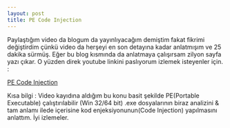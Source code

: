 ```yaml
---
layout: post
title: PE Code Injection
---
```


Paylaştığım video da blogum da yayınlıyacağım demiştim fakat fikrimi değiştirdim çünkü video da herşeyi en son detayına kadar anlatmışım ve 25 dakika sürmüş. Eğer bu blog kısmında da anlatmaya çalışırsam zilyon sayfa yazı çıkar. O yüzden direk youtube linkini paslıyorum izlemek isteyenler için. :

[PE Code Injection](https://www.youtube.com/watch?v=w4tioqtw2pM)


Kısa bilgi : Video kayıdına aldığım bu konu basit şekilde PE(Portable Executable) çalıştırılabilir (Win 32/64 bit) .exe dosyalarının biraz analizini & tam anlamı ilede içerisine kod enjeksiyonunun(Code Injection) yapılmasını anlattım. İyi izlemeler.